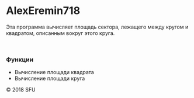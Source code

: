 # AlexEremin718
<p> Эта программа вычисляет площадь сектора, лежащего между кругом и квадратом, описанным вокруг этого круга.</p>
<br> 
<h3> Функции </h3> 
<ul> 
<li> Вычисление площади квадрата</li>
<li> Вычисление площади круга</li>
</ul> 
<p>© 2018 SFU</p>
